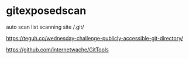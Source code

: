 # gitexposedscan
auto scan list scanning site /.git/ 

https://teguh.co/wednesday-challenge-publicly-accessible-git-directory/


https://github.com/internetwache/GitTools
